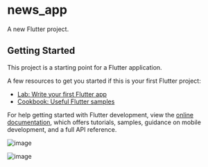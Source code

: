 # news_app

A new Flutter project.

## Getting Started

This project is a starting point for a Flutter application.

A few resources to get you started if this is your first Flutter project:

- [Lab: Write your first Flutter app](https://docs.flutter.dev/get-started/codelab)
- [Cookbook: Useful Flutter samples](https://docs.flutter.dev/cookbook)

For help getting started with Flutter development, view the
[online documentation](https://docs.flutter.dev/), which offers tutorials,
samples, guidance on mobile development, and a full API reference.

![image](https://github.com/user-attachments/assets/0754e5f6-4a8d-41a5-8e2e-d5875d0af185)

![image](https://github.com/user-attachments/assets/3980fdf4-14cc-4180-b2ca-d0026329a18a)
